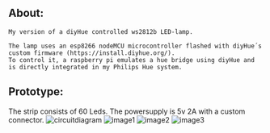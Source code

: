 ## About:
```
My version of a diyHue controlled ws2812b LED-lamp.

The lamp uses an esp8266 nodeMCU microcontroller flashed with diyHue´s custom firmware (https://install.diyhue.org/).
To control it, a raspberry pi emulates a hue bridge using diyHue and is directly integrated in my Philips Hue system.
```


## Prototype:
The strip consists of 60 Leds.
The powersupply is 5v 2A with a custom connector.
![circuitdiagram](https://user-images.githubusercontent.com/62710937/132348891-7f6de717-bd24-404f-9993-b1a7fb5f860a.png)
![image1](https://user-images.githubusercontent.com/62710937/132343469-306fd14f-e6f5-4ee5-8c06-fc8c0f8bcd4b.jpg)
![image2](https://user-images.githubusercontent.com/62710937/132343452-a0e72bbb-c5d2-4a72-b092-6f8df3e00cb5.jpg)
![image3](https://user-images.githubusercontent.com/62710937/132343460-2cdaeaa6-900e-48c4-b153-d6f25d868ef8.jpg)